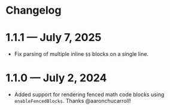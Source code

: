 # Changelog

# 1.1.1 — July 7, 2025
- Fix parsing of multiple inline `$$` blocks on a single line.

# 1.1.0 — July 2, 2024
- Added support for rendering fenced math code blocks using `enableFencedBlocks`. Thanks @aaronchucarroll!